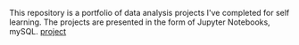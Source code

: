 This repository is a portfolio of data analysis projects I've completed for self learning. The projects are presented in the form of Jupyter Notebooks, mySQL.
[project](Bigquery_Project_Query)
